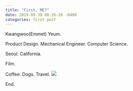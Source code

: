 ```yaml
---
title: "First, ME?"
date: 2019-09-30 08:26:28 -0400
categories: first post
---
```


Kwangwoo(Emmet) Yeum.

Product Design. Mechanical Engineer. Computer Science.

Seoul. California.

Film.

Coffee. Dogs. Travel. 
<img src="https://github.com/kyeum/kyeum.github.io/blob/master/photos/DSC06216.jpg?raw=true"></img>

End.

